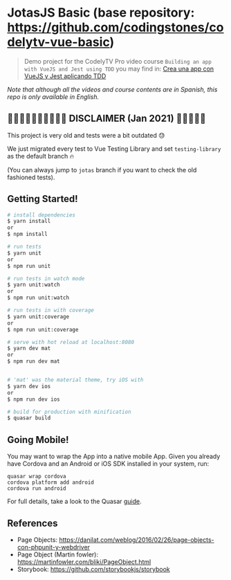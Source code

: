 # JotasJS Basic (base repository: https://github.com/codingstones/codelytv-vue-basic)

> Demo project for the CodelyTV Pro video course `Building an app with VueJS and Jest using TDD` you may find in: [Crea una app con VueJS y Jest aplicando TDD](https://pro.codely.tv/library/crea-una-app-con-vuejs-y-jest-aplicando-tdd/65211/path/)

_Note that although all the videos and course contents are in Spanish, this repo is only available in English._

## 🦎🦎🦎🦎🦎🦎🦎🦎🦎🦎 DISCLAIMER (Jan 2021) 🦎🦎🦎🦎🦎

This project is very old and tests were a bit outdated 😓

We just migrated every test to Vue Testing Library and set `testing-library` as the default branch 🔥

(You can always jump to `jotas` branch if you want to check the old fashioned tests).

## Getting Started!

``` bash
# install dependencies
$ yarn install
or
$ npm install

# run tests
$ yarn unit
or
$ npm run unit

# run tests in watch mode
$ yarn unit:watch
or
$ npm run unit:watch

# run tests in with coverage
$ yarn unit:coverage
or
$ npm run unit:coverage

# serve with hot reload at localhost:8080
$ yarn dev mat
or
$ npm run dev mat


# 'mat' was the material theme, try iOS with
$ yarn dev ios
or
$ npm run dev ios

# build for production with minification
$ quasar build
```

## Going Mobile!

You may want to wrap the App into a native mobile App. Given you already have Cordova and an Android or iOS SDK installed in your system, run:


```
quasar wrap cordova
cordova platform add android
cordova run android
```

For full details, take a look to the Quasar [guide](http://quasar-framework.org/guide/cordova-wrapper.html).

## References
- Page Objects: https://danilat.com/weblog/2016/02/26/page-objects-con-phpunit-y-webdriver
- Page Object (Martin fowler): https://martinfowler.com/bliki/PageObject.html
- Storybook: https://github.com/storybookjs/storybook
